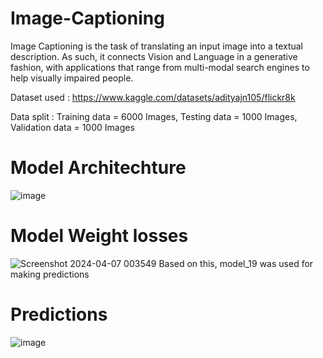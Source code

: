 # Image-Captioning

Image Captioning is the task of translating an input image into a textual description. As such, it connects Vision and Language in a generative fashion, with applications that range from multi-modal search engines to help visually impaired people.

Dataset used : https://www.kaggle.com/datasets/adityajn105/flickr8k

Data split : Training data = 6000 Images,  Testing data = 1000 Images, Validation data = 1000 Images

# Model Architechture
![image](https://github.com/vansh-py04/Image-Captioning/assets/128248352/21824ccf-0962-4505-ac50-f0eef2a72cf9)

# Model Weight losses
![Screenshot 2024-04-07 003549](https://github.com/vansh-py04/Image-Captioning/assets/128248352/01913f46-dbe8-49f4-88d8-6c9b6ff66ee5)
Based on this, model_19 was used for making predictions

# Predictions 
![image](https://github.com/vansh-py04/Image-Captioning/assets/128248352/165219b1-e267-460d-bcb9-db6cce62e724)

